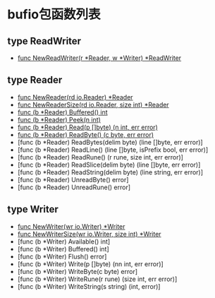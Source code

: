 #  bufio包函数列表

## type ReadWriter

- [func NewReadWriter(r *Reader, w *Writer) *ReadWriter](ReadWriter.md)

## type Reader

- [func NewReader(rd io.Reader) *Reader](NewReader.md)
- [func NewReaderSize(rd io.Reader, size int) *Reader](NewReaderSize.md)
- [func (b *Reader) Buffered() int](Reader_Buffered.md)
- [func (b *Reader) Peek(n int)](Reader_Peek.md)
- [func (b *Reader) Read(p []byte) (n int, err error)](Reader_Read.md)
- [func (b *Reader) ReadByte() (c byte, err error)](Reader_ReadByte.md)
- [func (b *Reader) ReadBytes(delim byte) (line []byte, err error)]
- [func (b *Reader) ReadLine() (line []byte, isPrefix bool, err error)]
- [func (b *Reader) ReadRune() (r rune, size int, err error)]
- [func (b *Reader) ReadSlice(delim byte) (line []byte, err error)]
- [func (b *Reader) ReadString(delim byte) (line string, err error)]
- [func (b *Reader) UnreadByte() error]
- [func (b *Reader) UnreadRune() error]

## type Writer

- [func NewWriter(wr io.Writer) *Writer](NewWriter.md)
- [func NewWriterSize(wr io.Writer, size int) *Writer](NewWriterSize.md)
- [func (b *Writer) Available() int]
- [func (b *Writer) Buffered() int]
- [func (b *Writer) Flush() error]
- [func (b *Writer) Write(p []byte) (nn int, err error)]
- [func (b *Writer) WriteByte(c byte) error]
- [func (b *Writer) WriteRune(r rune) (size int, err error)]
- [func (b *Writer) WriteString(s string) (int, error)]
